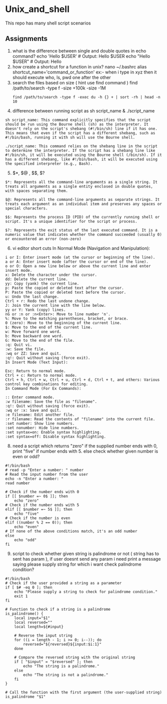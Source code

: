 # Unix_and_shell
This repo has many shell script scenarios 

## Assignments 

1. what is the difference between single and double quotes in echo command?
   echo 'Hello $USER'  # Output: Hello $USER
   echo "Hello $USER"  # Output: Hello <Your Username>
2. how create a shortcut for a function in unix?
   nano ~/.bashrc
   alias shortcut_name='command_or_function'
ex:- when i type in xyz then it should execute who, ls, pwd one after the other
3. search the files based on size ( hint use find command )
   find /path/to/search -type f -size +100k -size -1M
   ```
   find /path/to/search -type f -exec du -h {} + | sort -rh | head -n 10
   ```
4. difference between running script as sh script_name & ./script_name
```
sh script_name: This command explicitly specifies that the script should be run using the Bourne shell (sh) as the interpreter. It doesn't rely on the script's shebang (#!/bin/sh) line if it has one. This means that even if the script has a different shebang, such as #!/bin/bash, running it with sh will use the Bourne shell.

./script_name: This command relies on the shebang line in the script to determine the interpreter. If the script has a shebang line like #!/bin/sh, it will be executed using the Bourne shell (/bin/sh). If it has a different shebang, like #!/bin/bash, it will be executed using the specified interpreter (e.g., Bash).
```
5. $*, $@ , $$, $?
 ```
$*: Represents all the command-line arguments as a single string. It treats all arguments as a single entity enclosed in double quotes, with spaces separating them.

$@: Represents all the command-line arguments as separate strings. It treats each argument as an individual item and preserves any spaces or special characters.

$$: Represents the process ID (PID) of the currently running shell or script. It's a unique identifier for the script or process.

$?: Represents the exit status of the last executed command. It is a numeric value that indicates whether the command succeeded (usually 0) or encountered an error (non-zero)
```
6. vi editor short cuts
  In Normal Mode (Navigation and Manipulation):
```
i or I: Enter insert mode (at the cursor or beginning of the line).
a or A: Enter insert mode (after the cursor or end of the line).
o or O: Open a new line below or above the current line and enter insert mode.
x: Delete the character under the cursor.
dd: Delete the current line.
yy: Copy (yank) the current line.
p: Paste the copied or deleted text after the cursor.
P: Paste the copied or deleted text before the cursor.
u: Undo the last change.
Ctrl + r: Redo the last undone change.
J: Join the current line with the line below.
yy or Y: Yank (copy) lines.
nG or :n or :n<Enter>: Move to line number 'n'.
%: Move to the matching parentheses, bracket, or brace.
0 (zero): Move to the beginning of the current line.
$: Move to the end of the current line.
w: Move forward one word.
b: Move backward one word.
G: Move to the end of the file.
:q: Quit vi.
:w: Save the file.
:wq or ZZ: Save and quit.
:q!: Quit without saving (force exit).
In Insert Mode (Text Input):

Esc: Return to normal mode.
Ctrl + c: Return to normal mode.
Ctrl + h, Ctrl + w, Ctrl + u, Ctrl + d, Ctrl + t, and others: Various control key combinations for editing.
In Command Mode (For Ex Commands):

:: Enter command mode.
:w filename: Save the file as "filename".
:q!: Quit without saving (force exit).
:wq or :x: Save and quit.
:e filename: Edit another file.
:r filename: Read the contents of "filename" into the current file.
:set number: Show line numbers.
:set nonumber: Hide line numbers.
:set syntax=on: Enable syntax highlighting.
:set syntax=off: Disable syntax highlighting.
```
8. need a script which returns "zero" if the supplied number ends with 0, print "five" if number ends with 5. else check whether given number is even or odd?
```
#!/bin/bash
# read -p "Enter a number: " number
# Read the input number from the user
echo -n "Enter a number: "
read number

# Check if the number ends with 0
if [[ $number =~ 0$ ]]; then
    echo "zero"
# Check if the number ends with 5
elif [[ $number =~ 5$ ]]; then
    echo "five"
# Check if the number is even
elif ((number % 2 == 0)); then
    echo "even"
# If none of the above conditions match, it's an odd number
else
    echo "odd"
fi
```
9. script to check whether given string is palindrome or not ( string has to sent has param ), if user doesnt send any param i need print a message saying please supply string for which i want check palindrome condition?
```
#!/bin/bash
# Check if the user provided a string as a parameter
if [ $# -eq 0 ]; then
    echo "Please supply a string to check for palindrome condition."
    exit 1
fi

# Function to check if a string is a palindrome
is_palindrome() {
    local input="$1"
    local reversed=""
    local length=${#input}

    # Reverse the input string
    for ((i = length - 1; i >= 0; i--)); do
        reversed="${reversed}${input:$i:1}"
    done

    # Compare the reversed string with the original string
    if [ "$input" = "$reversed" ]; then
        echo "The string is a palindrome."
    else
        echo "The string is not a palindrome."
    fi
}

# Call the function with the first argument (the user-supplied string)
is_palindrome "$1"
```
